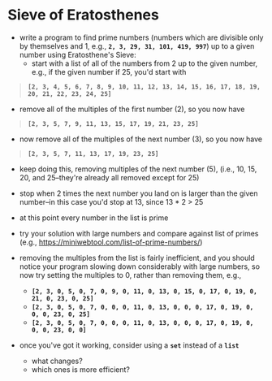 # Sieve of Eratosthenes
* write a program to find prime numbers (numbers which are divisible only by themselves and 1, e.g., __`2, 3, 29, 31, 101, 419, 997`__) up to a given number using Eratosthene's Sieve:
  * start with a list of all of the numbers from 2 up to the given number, e.g., if the given number if 25, you'd start with

> __`[2, 3, 4, 5, 6, 7, 8, 9, 10, 11, 12, 13, 14, 15, 16, 17, 18, 19, 20, 21, 22, 23, 24, 25]`__
  * remove all of the multiples of the first number (2), so you now have 

> __`[2, 3, 5, 7, 9, 11, 13, 15, 17, 19, 21, 23, 25]`__
  * now remove all of the multiples of the next number (3), so you now have 

> __`[2, 3, 5, 7, 11, 13, 17, 19, 23, 25]`__
  * keep doing this, removing multiples of the next number (5), (i.e., 10, 15, 20, and 25–they're already all removed except for 25)
  * stop when 2 times the next number you land on is larger than the given number–in this case you'd stop at 13, since 13 * 2  > 25
  * at this point every number in the list is prime
  * try your solution with large numbers and compare against list of primes (e.g., https://miniwebtool.com/list-of-prime-numbers/)
  * removing the multiples from the list is fairly inefficient, and you should notice your program slowing down considerably with large numbers, so now try setting the multiples to 0, rather than removing them, e.g.,
    * __`[2, 3, 0, 5, 0, 7, 0, 9, 0, 11, 0, 13, 0, 15, 0, 17, 0, 19, 0, 21, 0, 23, 0, 25]`__
    * __`[2, 3, 0, 5, 0, 7, 0, 0, 0, 11, 0, 13, 0, 0, 0, 17, 0, 19, 0, 0, 0, 23, 0, 25]`__
    * __`[2, 3, 0, 5, 0, 7, 0, 0, 0, 11, 0, 13, 0, 0, 0, 17, 0, 19, 0, 0, 0, 23, 0, 0]`__

* once you've got it working, consider using a __`set`__ instead of a __`list`__
  * what changes?
  * which ones is more efficient?
